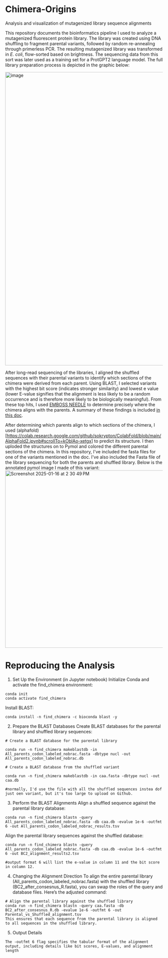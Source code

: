 # Chimera-Origins
Analysis and visualization of mutagenized library sequence alignments

This repository documents the bioinformatics pipeline I used to analyze a mutagenized fluorescent protein library. The library was created using DNA shuffling to fragment parental variants, followed by random re-annealing through primerless PCR. The resulting mutagenized library was transformed in *E. coli*, flow-sorted based on brightness. The sequencing data from this sort was later used as a training set for a ProtGPT2 language model. The full library preparation process is depicted in the graphic below:

<img width="934" alt="image" src="https://github.com/user-attachments/assets/f875a5ae-e5f8-4687-8eda-1678d592339b" />

After long-read sequencing of the libraries, I aligned the shuffled sequences with their parental variants to identify which sections of the chimera were derived from each parent. Using BLAST, I selected variants with the highest bit score (indicates stronger similarity) and lowest e value (lower E-value signifies that the alignment is less likely to be a random occurrence and is therefore more likely to be biologically meaningful). From these top hits, I used [EMBOSS NEEDLE](https://www.ebi.ac.uk/jdispatcher/psa/emboss_needle) to determine precisely where the chimera aligns with the parents. A summary of these findings is included [in this doc](https://docs.google.com/document/d/16SDklMaBfDLj5UsnRXUyHSzPwHZA0g1PTXB5TC_d980/edit?usp=sharing).

After determining which parents align to which sections of the chimera, I used (alphafold)[https://colab.research.google.com/github/sokrypton/ColabFold/blob/main/AlphaFold2.ipynb#scrollTo=kOblAo-xetgx] to predict its structure. I then uploded the structures on to Pymol and colored the different parental sections of the chimera.
In this repository, I've included the fasta files for one of the variants mentioned in the doc. I've also included the Fasta file of the library sequencing for both the parents and shuffled library. Below is the annotated pymol image I made of this variant:
<img width="565" alt="Screenshot 2025-01-16 at 2 30 49 PM" src="https://github.com/user-attachments/assets/b7cc1fab-2563-4c2b-9e09-42744fce34d0" />



# Reproducing the Analysis
1. Set Up the Environment (in Jupyter notebook)
Initialize Conda and activate the find_chimera environment:

```
conda init
conda activate find_chimera
```

Install BLAST:

```
conda install -n find_chimera -c bioconda blast -y
```

2. Prepare the BLAST Databases
Create BLAST databases for the parental library and shuffled library sequences:

```
# Create a BLAST database for the parental library

conda run -n find_chimera makeblastdb -in All_parents_codon_labeled_nobrac.fasta -dbtype nucl -out All_parents_codon_labeled_nobrac.db

# Create a BLAST database from the shuffled variant

conda run -n find_chimera makeblastdb -in caa.fasta -dbtype nucl -out caa.db

#normally, I'd use the file with all the shuffled sequences instea dof just oen variant, but it's too large to upload on Github. 
```

3. Perform the BLAST Alignments
Align a shuffled sequence against the parental library database:

```
conda run -n find_chimera blastn -query All_parents_codon_labeled_nobrac.fasta -db caa.db -evalue 1e-6 -outfmt 6 -out All_parents_codon_labeled_nobrac_results.tsv
```

Align the parental library sequences against the shuffled database:

```
conda run -n find_chimera blastn -query All_parents_codon_labeled_nobrac.fasta -db caa.db -evalue 1e-6 -outfmt 6 -out BC2_alignment_results2.tsv

#output format 6 will list the e-value in column 11 and the bit score in column 12.
```

4. Changing the Alignment Direction
To align the entire parental library (All_parents_codon_labeled_nobrac.fasta) with the shuffled library (BC2_after_consesnus_R.fasta), you can swap the roles of the query and database files. Here’s the adjusted command:
```
# Align the parental library against the shuffled library
conda run -n find_chimera blastn -query caa.fasta -db BC2_after_consesnus_R.db -evalue 1e-6 -outfmt 6 -out Parental_vs_Shuffled_alignment.tsv
This ensures that each sequence from the parental library is aligned to all sequences in the shuffled library.
```
5. Output Details
```
The -outfmt 6 flag specifies the tabular format of the alignment output, including details like bit scores, E-values, and alignment length
```
